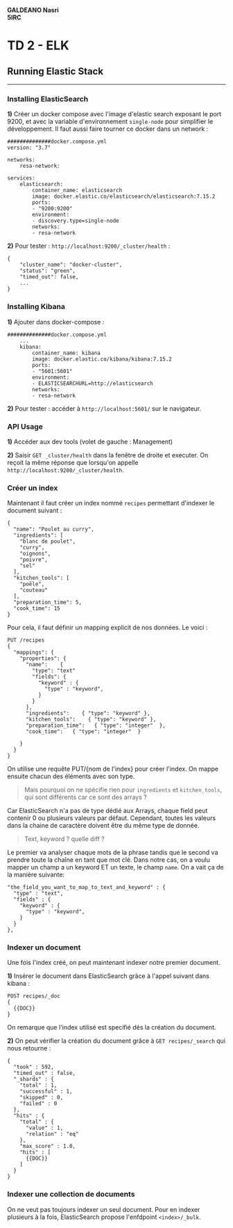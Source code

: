 **GALDEANO Nasri**  
**5IRC**
# **TD 2 - ELK**

## Running Elastic Stack
---
### **Installing ElasticSearch**

**1)** Créer un docker compose avec l'image d'elastic search exposant le port 9200, et avec la variable d'environnement `single-node` pour simplifier le développement. Il faut aussi faire tourner ce docker dans un network : 
~~~
##############docker.compose.yml
version: "3.7"

networks:
    resa-network:

services:
    elasticsearch:
        container_name: elasticsearch
        image: docker.elastic.co/elasticsearch/elasticsearch:7.15.2
        ports:
        - "9200:9200"
        environment:
        - discovery.type=single-node
        networks:
        - resa-network
~~~
**2)** Pour tester : `http://localhost:9200/_cluster/health` : 
~~~
{
    "cluster_name": "docker-cluster",
    "status": "green",
    "timed_out": false,
    ...
}
~~~
### **Installing Kibana**
**1)** Ajouter dans docker-compose :
~~~
##############docker.compose.yml
    ...
    kibana:
        container_name: kibana
        image: docker.elastic.co/kibana/kibana:7.15.2
        ports:
        - "5601:5601"
        environment:
        - ELASTICSEARCHURL=http://elasticsearch
        networks:
        - resa-network
~~~
**2)** Pour tester : accéder à `http://localhost:5601/` sur le navigateur. 
### **API Usage**
**1)** Accéder aux dev tools (volet de gauche : Management)

**2)** Saisir `GET _cluster/health` dans la fenêtre de droite et executer. On reçoit la même réponse que lorsqu'on appelle `http://localhost:9200/_cluster/health`.

### **Créer un index**

Maintenant il faut créer un index nommé `recipes` permettant d'indexer le document suivant : 
~~~
{
  "name": "Poulet au curry",
  "ingredients": [
    "blanc de poulet",
    "curry",
    "oignons",
    "poivre",
    "sel"
  ],
  "kitchen_tools": [
    "poêle",
    "couteau"
  ],
  "preparation_time": 5,
  "cook_time": 15
}
~~~
Pour cela, il faut définir un mapping explicit de nos données. Le voici :
~~~
PUT /recipes
{
  "mappings": {
    "properties": {
      "name":    { 
        "type": "text" 
        "fields": {
          "keyword" : {
            "type" : "keyword",
          }
        }
      },  
      "ingredients":    { "type": "keyword" },  
      "kitchen_tools":    { "type": "keyword" },  
      "preparation_time":   { "type": "integer"  },
      "cook_time":   { "type": "integer"  }     
     
    }
  }
}
~~~
On utilise une requête PUT/{nom de l'index} pour créer l'index. On mappe ensuite chacun des éléments avec son type.
>Mais pourquoi on ne spécifie rien pour `ingredients` et `kitchen_tools`, qui sont différents car ce sont des arrays ?

Car ElasticSearch n'a pas de type dédié aux Arrays, chaque field peut contenir 0 ou plusieurs valeurs par défaut. Cependant, toutes les valeurs dans la chaine de caractère doivent être du même type de donnée.

> Text, keyword ? quelle diff ?

 Le premier va analyser chaque mots de la phrase tandis que le second va prendre toute la chaîne en tant que mot clé. Dans notre cas, on a voulu mapper un champ a un keyword ET un texte, le champ `name`. On a vait ça de la manière suivante: 
~~~
"the_field_you_want_to_map_to_text_and_keyword" : {
  "type" : "text",
  "fields" : {
    "keyword" : {
      "type" : "keyword",
    }
  }
},
~~~
### **Indexer un document**

Une fois l'index créé, on peut maintenant indexer notre premier document.

**1)** Insérer le document dans ElasticSearch grâce à l'appel suivant dans kibana :
~~~
POST recipes/_doc
{
  {{DOC}}
}
~~~
On remarque que l'index utilisé est specifié dés la création du document. 

**2)** On peut vérifier la création du document grâce à `GET recipes/_search` qui nous retourne : 
~~~
{
  "took" : 592,
  "timed_out" : false,
  "_shards" : {
    "total" : 1,
    "successful" : 1,
    "skipped" : 0,
    "failed" : 0
  },
  "hits" : {
    "total" : {
      "value" : 1,
      "relation" : "eq"
    },
    "max_score" : 1.0,
    "hits" : [
      {{DOC}}
    ]
  }
}
~~~

### **Indexer une collection de documents**

On ne veut pas toujours indexer un seul document. Pour en indexer plusieurs à la fois, ElasticSearch propose l'enfdpoint `<index>/_bulk`.

